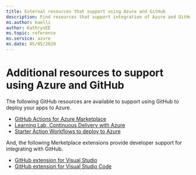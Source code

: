 ```yaml
--- 
title: External resources that support using Azure and GitHub  
description: Find resources that support integration of Azure and GitHub    
ms.author: kaelli
author: KathrynEE
ms.topic: reference
ms.service: azure 
ms.date: 05/05/2020
---
```



# Additional resources to support using Azure and GitHub  

The following GitHub resources are available to support using GitHub to deploy your apps to Azure.  

- [GitHub Actions for Azure Marketplace](https://github.com/marketplace?query=Azure&type=actions)
- [Learning Lab, Continuous Delivery with Azure](https://lab.github.com/githubtraining/github-actions:-continuous-delivery-with-azure)
- [Starter Action Workflows to deploy to Azure](https://github.com/Azure/actions-workflow-samples)

And, the following Merketplace extensions provide developer support for integrating with GitHub. 

- [GitHub extension for Visual Studio](https://visualstudio.github.com/)
- [GitHub extension for Visual Studio Code](https://vscode.github.com/) 